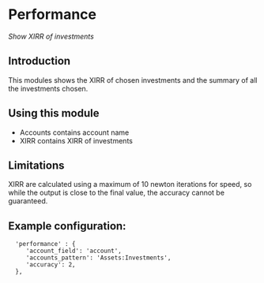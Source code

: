 # Performance
_Show XIRR of investments_

## Introduction
This modules shows the XIRR of chosen investments and the summary of all the investments chosen.

## Using this module
- Accounts contains account name
- XIRR contains XIRR of investments

## Limitations
XIRR are calculated using a maximum of 10 newton iterations for speed, so while the output is close to the final value, the accuracy cannot be guaranteed.

## Example configuration:
```
  'performance' : {
     'account_field': 'account',
     'accounts_pattern': 'Assets:Investments',
     'accuracy': 2,
  },
```
